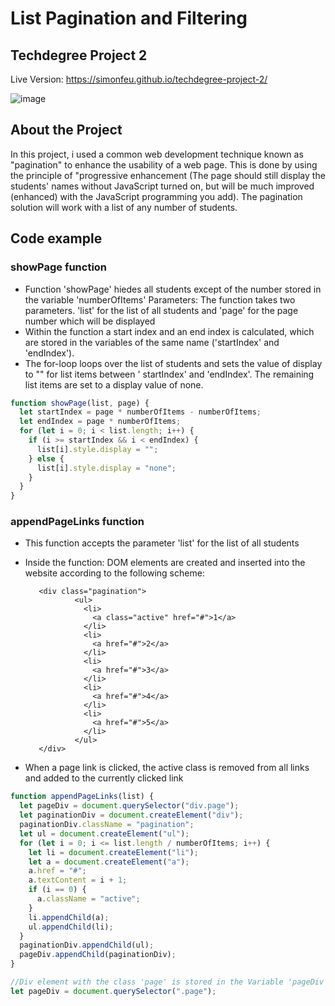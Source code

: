 # List Pagination and Filtering
## Techdegree Project 2


Live Version:  https://simonfeu.github.io/techdegree-project-2/

![image](https://user-images.githubusercontent.com/63255333/115661033-27bd9300-a33d-11eb-9d8c-f49b23848554.png)

## About the Project
In this project, i used a common web development technique known as "pagination" to enhance the usability of a web page.
This is done by using the principle of "progressive enhancement (The page should still display the students' names 
without JavaScript turned on, but will be much improved (enhanced) with the JavaScript programming you add).
The pagination solution will work with a list of any number of students.

## Code example

### showPage function
 * Function 'showPage' hiedes all students except of the number stored in the variable 'numberOfItems'
   Parameters: The function takes two parameters. 'list' for the list of all students and 'page' for 
   the page number which will be displayed
 * Within the function a start index and an end index is calculated, which are stored in the variables 
   of the same name ('startIndex' and 'endIndex').
 * The for-loop loops over the list of students and sets the value of display to "" for list items between '
   startIndex' and 'endIndex'. The remaining list items are set to a display value of none.
   
```javascript
function showPage(list, page) {
  let startIndex = page * numberOfItems - numberOfItems;
  let endIndex = page * numberOfItems;
  for (let i = 0; i < list.length; i++) {
    if (i >= startIndex && i < endIndex) {
      list[i].style.display = "";
    } else {
      list[i].style.display = "none";
    }
  }
}
```

### appendPageLinks function
 * This function accepts the parameter 'list' for the list of all students
 * Inside the function:
   DOM elements are created and inserted into the website according to the following scheme:

          <div class="pagination">
                  <ul>
                    <li>
                      <a class="active" href="#">1</a>
                    </li>
                    <li>
                      <a href="#">2</a>
                    </li>
                    <li>
                      <a href="#">3</a>
                    </li>
                    <li>
                      <a href="#">4</a>
                    </li>
                    <li>
                      <a href="#">5</a>
                    </li>
                  </ul>
          </div>

  * When a page link is clicked, the active class is removed from all links and added to the currently clicked link

   
```javascript
function appendPageLinks(list) {
  let pageDiv = document.querySelector("div.page");
  let paginationDiv = document.createElement("div");
  paginationDiv.className = "pagination";
  let ul = document.createElement("ul");
  for (let i = 0; i <= list.length / numberOfItems; i++) {
    let li = document.createElement("li");
    let a = document.createElement("a");
    a.href = "#";
    a.textContent = i + 1;
    if (i == 0) {
      a.className = "active";
    }
    li.appendChild(a);
    ul.appendChild(li);
  }
  paginationDiv.appendChild(ul);
  pageDiv.appendChild(paginationDiv);
}

//Div element with the class 'page' is stored in the Variable 'pageDiv'. On this DIV we put an EventHandler.
let pageDiv = document.querySelector(".page");
```
